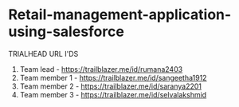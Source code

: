 # Retail-management-application-using-salesforce
TRIALHEAD URL I'DS
1. Team lead - https://trailblazer.me/id/rumana2403
2. Team member 1 - https://trailblazer.me/id/sangeetha1912
3. Team member 2 - https://trailblazer.me/id/saranya2201
4. Team member 3 - https://trailblazer.me/id/selvalakshmid
